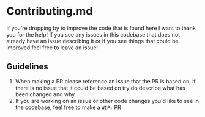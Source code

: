 # Contributing.md
If you're dropping by to improve the code that is found here I want to thank you for the help!
If you see any issues in this codebase that does not already have an issue describing it or if you see things that could be improved feel free to leave an issue!

## Guidelines
1. When making a PR please reference an issue that the PR is based on, if there is no issue that it could be based on try do describe what has been changed and why.
2. If you are working on an issue or other code changes you'd like to see in the codebase, feel free to make a `WIP:` PR

